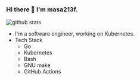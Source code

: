 ### Hi there 👋 I'm masa213f.

![github stats](https://github-readme-stats.vercel.app/api?username=masa213f&show_icons=true)

- I'm a software engineer, working on Kubernetes.
- Tech Stack
    - Go
    - Kubernetes
    - Bash
    - GNU make
    - GitHub Actions
